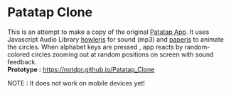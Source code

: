 # Patatap Clone
This is an attempt to make a copy of the original <a href="https://patatap.com/">Patatap App</a>. It uses Javascript Audio Library <a href="https://howlerjs.com/">howlerjs</a> for sound (mp3) and <a href="http://paperjs.org/">paperjs</a> to animate the circles.
When alphabet keys are pressed , app reacts by random-colored circles zooming out at random positions on screen with sound feedback.<br>
<strong>Prototype :</strong> https://notdpr.github.io/Patatap_Clone

NOTE : It does not work on mobile devices yet!
